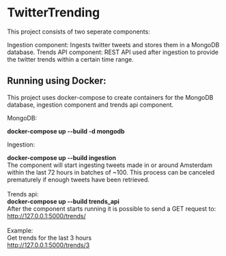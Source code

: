 # TwitterTrending

This project consists of two seperate components:

Ingestion component: Ingests twitter tweets and stores them in a MongoDB database.
Trends API component: REST API used after ingestion to provide the twitter trends within a certain time range.

## Running using Docker:

This project uses docker-compose to create containers for the MongoDB database, ingestion component and trends api component.

MongoDB:

**docker-compose up --build -d mongodb**

Ingestion:

**docker-compose up --build ingestion**
<br>
The component will start ingesting tweets made in or around Amsterdam within the last 72 hours in batches of ~100. This process can be canceled prematurely if enough tweets have been retrieved. 
<br>
<br>
Trends api:
<br>
**docker-compose up --build trends_api**
<br>
After the component starts running it is possible to send a GET request to:
<br>
http://127.0.0.1:5000/trends/<last-x-hours>
<br>
<br>
Example:
<br>
Get trends for the last 3 hours
<br>
http://127.0.0.1:5000/trends/3
  
